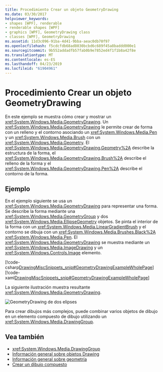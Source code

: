 ```yaml
---
title: Procedimiento Crear un objeto GeometryDrawing
ms.date: 03/30/2017
helpviewer_keywords:
- shapes [WPF], renderable
- renderable shapes [WPF]
- graphics [WPF], GeometryDrawing class
- classes [WPF], GeometryDrawing
ms.assetid: 11d3c096-91ba-4d41-9bba-aeac0db70f97
ms.openlocfilehash: f5cdcfdb68ad8030bcbd6c689f45a8baddd000e1
ms.sourcegitcommit: 9b552addadfb57fab0b9e7852ed4f1f1b8a42f8e
ms.translationtype: MT
ms.contentlocale: es-ES
ms.lasthandoff: 04/23/2019
ms.locfileid: "61904961"
---
```

# <a name="how-to-create-a-geometrydrawing"></a>Procedimiento Crear un objeto GeometryDrawing
En este ejemplo se muestra cómo crear y mostrar un <xref:System.Windows.Media.GeometryDrawing>. Un <xref:System.Windows.Media.GeometryDrawing> le permite crear de forma con un relleno y el contorno asociando un <xref:System.Windows.Media.Pen> y un <xref:System.Windows.Media.Brush> con un <xref:System.Windows.Media.Geometry>. El <xref:System.Windows.Media.GeometryDrawing.Geometry%2A> describe la estructura de la forma, el <xref:System.Windows.Media.GeometryDrawing.Brush%2A> describe el relleno de la forma y el <xref:System.Windows.Media.GeometryDrawing.Pen%2A> describe el contorno de la forma.  
  
## <a name="example"></a>Ejemplo  
 En el ejemplo siguiente se usa un <xref:System.Windows.Media.GeometryDrawing> para representar una forma. Se describe la forma mediante una <xref:System.Windows.Media.GeometryGroup> y dos <xref:System.Windows.Media.EllipseGeometry> objetos. Se pinta el interior de la forma con un <xref:System.Windows.Media.LinearGradientBrush> y el contorno se dibuja con un <xref:System.Windows.Media.Brushes.Black%2A> <xref:System.Windows.Media.Pen>. El <xref:System.Windows.Media.GeometryDrawing> se muestra mediante un <xref:System.Windows.Media.ImageDrawing> y un <xref:System.Windows.Controls.Image> elemento.  
  
 [!code-csharp[DrawingMiscSnippets_snip#GeometryDrawingExampleWholePage](~/samples/snippets/csharp/VS_Snippets_Wpf/DrawingMiscSnippets_snip/CSharp/GeometryDrawingExample.cs#geometrydrawingexamplewholepage)]
 [!code-xaml[DrawingMiscSnippets_snip#GeometryDrawingExampleWholePage](~/samples/snippets/xaml/VS_Snippets_Wpf/DrawingMiscSnippets_snip/XAML/GeometryDrawingExample.xaml#geometrydrawingexamplewholepage)]  
  
 La siguiente ilustración muestra resultante <xref:System.Windows.Media.GeometryDrawing>.  
  
 ![GeometryDrawing de dos elipses](./media/graphicsmm-geodraw.jpg "graphicsmm_geodraw")  
  
 Para crear dibujos más complejos, puede combinar varios objetos de dibujo en un elemento compuesto de dibujo utilizando un <xref:System.Windows.Media.DrawingGroup>.  
  
## <a name="see-also"></a>Vea también

- <xref:System.Windows.Media.DrawingGroup>
- [Información general sobre objetos Drawing](drawing-objects-overview.md)
- [Información general sobre geometría](geometry-overview.md)
- [Crear un dibujo compuesto](how-to-create-a-composite-drawing.md)
